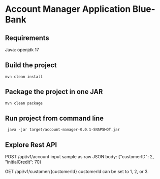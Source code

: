 # Account Manager Application Blue-Bank

## Requirements

Java: openjdk 17

## Build the project

    mvn clean install

## Package the project in one JAR

    mvn clean package

## Run project from command line
	
	 java -jar target/account-manager-0.0.1-SNAPSHOT.jar
	
## Explore Rest API

  POST /api/v1/account
   input sample as raw JSON body: {"customerID": 2, "initialCredit": 70}
  
  GET /api/v1/customer/{customerId}
   customerId can be set to 1, 2, or 3. 
